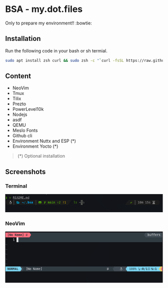 # BSA - my.dot.files

Only to prepare my environment!! :bowtie:

## Installation

Run the following code in your bash or sh termial.

```bash
sudo apt install zsh curl && sudo zsh -c "`curl -fsSL https://raw.githubusercontent.com/brunosantanaa/my-dot-files/main/install.zsh`"
```

## Content

- NeoVim
- Tmux
- Tilix
- Prezto
- PowerLevel10k
- Nodejs
- asdf
- QEMU
- Meslo Fonts
- Github cli
- Environment Nuttx and ESP (*)
- Environment Yocto (*)

> (*) Optional installation

## Screenshots

### Terminal

![Terminal - Tilix](./static/terminal.png)

### NeoVim

![NeoVim - Sonokai](./static/vim.png)
